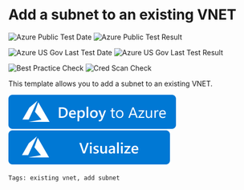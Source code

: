 # Add a subnet to an existing VNET

![Azure Public Test Date](https://azurequickstartsservice.blob.core.windows.net/badges/101-subnet-add-vnet-existing/PublicLastTestDate.svg)
![Azure Public Test Result](https://azurequickstartsservice.blob.core.windows.net/badges/101-subnet-add-vnet-existing/PublicDeployment.svg)

![Azure US Gov Last Test Date](https://azurequickstartsservice.blob.core.windows.net/badges/101-subnet-add-vnet-existing/FairfaxLastTestDate.svg)
![Azure US Gov Last Test Result](https://azurequickstartsservice.blob.core.windows.net/badges/101-subnet-add-vnet-existing/FairfaxDeployment.svg)

![Best Practice Check](https://azurequickstartsservice.blob.core.windows.net/badges/101-subnet-add-vnet-existing/BestPracticeResult.svg)
![Cred Scan Check](https://azurequickstartsservice.blob.core.windows.net/badges/101-subnet-add-vnet-existing/CredScanResult.svg)

This template allows you to add a subnet to an existing VNET. 

[![Deploy To Azure](https://raw.githubusercontent.com/Azure/azure-quickstart-templates/master/1-CONTRIBUTION-GUIDE/images/deploytoazure.svg?sanitize=true)]("https://portal.azure.com/#create/Microsoft.Template/uri/https%3A%2F%2Fraw.githubusercontent.com%2FAzure%2Fazure-quickstart-templates%2Fmaster%2F101-subnet-add-vnet-existing%2Fazuredeploy.json")  [![Visualize](https://raw.githubusercontent.com/Azure/azure-quickstart-templates/master/1-CONTRIBUTION-GUIDE/images/visualizebutton.svg?sanitize=true)]("http://armviz.io/#/?load=https%3A%2F%2Fraw.githubusercontent.com%2FAzure%2Fazure-quickstart-templates%2Fmaster%2F101-subnet-add-vnet-existing%2Fazuredeploy.json")

`Tags: existing vnet, add subnet`


